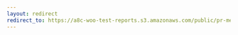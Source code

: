 ```yaml
---
layout: redirect
redirect_to: https://a8c-woo-test-reports.s3.amazonaws.com/public/pr-merge/43869/api/index.html
---
```

